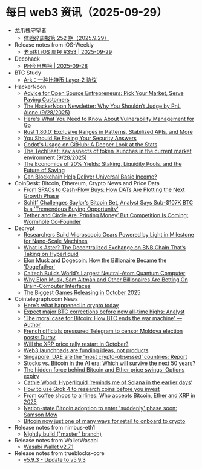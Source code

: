 # 每日 web3 资讯（2025-09-29）

- 龙爪槐守望者
  - [体验碎周报第 252 期（2025.9.29）](https://www.ftium4.com/ux-weekly-252.html)
- Release notes from iOS-Weekly
  - [老司机 iOS 周报 #353 | 2025-09-29](https://github.com/SwiftOldDriver/iOS-Weekly/releases/tag/%23353)
- Decohack
  - [PH今日热榜 | 2025-09-28](https://decohack.com/producthunt-daily-2025-09-28/)
- BTC Study
  - [Ark：一种比特币 Layer-2 协议](https://www.btcstudy.org/2025/09/28/ark-101-a-bitcoin-layer-2-protocol/)
- HackerNoon
  - [Advice for Open Source Entrepreneurs: Pick Your Market, Serve Paying Customers](https://hackernoon.com/advice-for-open-source-entrepreneurs-pick-your-market-serve-paying-customers?source=rss)
  - [The HackerNoon Newsletter: Why You Shouldn’t Judge by PnL Alone (9/28/2025)](https://hackernoon.com/9-28-2025-newsletter?source=rss)
  - [Here's What You Need to Know About Vulnerability Management for Go](https://hackernoon.com/heres-what-you-need-to-know-about-vulnerability-management-for-go?source=rss)
  - [Rust 1.80.0: Exclusive Ranges in Patterns, Stabilized APIs, and More](https://hackernoon.com/rust-1800-exclusive-ranges-in-patterns-stabilized-apis-and-more?source=rss)
  - [You Should Be Faking Your Security Answers](https://hackernoon.com/you-should-be-faking-your-security-answers?source=rss)
  - [Godot's Usage on GitHub: A Deeper Look at the Stats](https://hackernoon.com/godots-usage-on-github-a-deeper-look-at-the-stats?source=rss)
  - [The TechBeat: Key aspects of token launches in the current market environment (9/28/2025)](https://hackernoon.com/9-28-2025-techbeat?source=rss)
  - [The Economics of 20% Yields: Staking, Liquidity Pools, and the Future of Saving](https://hackernoon.com/the-economics-of-20percent-yields-staking-liquidity-pools-and-the-future-of-saving?source=rss)
  - [Can Blockchain Help Deliver Universal Basic Income?](https://hackernoon.com/can-blockchain-help-deliver-universal-basic-income?source=rss)
- CoinDesk: Bitcoin, Ethereum, Crypto News and Price Data
  - [From SPACs to Cash-Flow Buys: How DATs Are Plotting the Next Growth Phase](https://www.coindesk.com/markets/2025/09/28/from-spacs-to-cash-flow-buys-how-dats-are-plotting-the-next-growth-phase)
  - [Schiff Challenges Saylor’s Bitcoin Bet, Analyst Says Sub-$107K BTC Is a 'Tremendous Buying Opportunity’](https://www.coindesk.com/markets/2025/09/28/schiff-challenges-saylor-s-bitcoin-bet-analyst-says-sub-usd107k-btc-is-a-tremendous-buying-opportunity)
  - [Tether and Circle Are ‘Printing Money’ But Competition Is Coming: Wormhole Co-Founder](https://www.coindesk.com/business/2025/09/28/tether-and-circle-are-printing-money-but-competition-is-coming-wormhole-co-founder)
- Decrypt
  - [Researchers Build Microscopic Gears Powered by Light in Milestone for Nano-Scale Machines](https://decrypt.co/341570/researchers-build-microscopic-gears-powered-light-milestone)
  - [What Is Aster? The Decentralized Exchange on BNB Chain That’s Taking on Hyperliquid](https://decrypt.co/resources/what-aster-decentralized-exchange-bnb-chain-hyperliquid)
  - [Elon Musk and Dogecoin: How the Billionaire Became the 'Dogefather'](https://decrypt.co/291361/elon-musk-dogecoin-timeline-explained)
  - [Caltech Builds World’s Largest Neutral-Atom Quantum Computer](https://decrypt.co/341716/caltech-builds-worlds-largest-neutral-atom-quantum-computer)
  - [Why Elon Musk, Sam Altman and Other Billionaires Are Betting On Brain-Computer Interfaces](https://decrypt.co/341655/why-billionaires-betting-brain-computer-interfaces)
  - [The Biggest Games Releasing in October 2025](https://decrypt.co/341504/biggest-games-releasing-october-2025)
- Cointelegraph.com News
  - [Here’s what happened in crypto today](https://cointelegraph.com/news/what-happened-in-crypto-today?utm_source=rss_feed&utm_medium=rss&utm_campaign=rss_partner_inbound)
  - [Expect major BTC corrections before new all-time highs: Analyst](https://cointelegraph.com/news/major-btc-corrections-before-all-time-high?utm_source=rss_feed&utm_medium=rss&utm_campaign=rss_partner_inbound)
  - [&#039;The moral case for Bitcoin: How BTC ends the war machine&#039; — Author](https://cointelegraph.com/news/moral-case-bitcoin-ends-war-machine?utm_source=rss_feed&utm_medium=rss&utm_campaign=rss_partner_inbound)
  - [French officials pressured Telegram to censor Moldova election posts: Durov](https://cointelegraph.com/news/pavel-durov-asked-censor-moldova-election?utm_source=rss_feed&utm_medium=rss&utm_campaign=rss_partner_inbound)
  - [Will the XRP price rally restart in October?](https://cointelegraph.com/news/will-xrp-price-rally-restart-in-october?utm_source=rss_feed&utm_medium=rss&utm_campaign=rss_partner_inbound)
  - [Web3 launchpads are funding ideas, not products](https://cointelegraph.com/news/launchpads-funding-ideas-not-products?utm_source=rss_feed&utm_medium=rss&utm_campaign=rss_partner_inbound)
  - [Singapore, UAE are the ‘most crypto-obsessed’ countries: Report](https://cointelegraph.com/news/singapore-uae-top-global-crypto-obsession-rankings?utm_source=rss_feed&utm_medium=rss&utm_campaign=rss_partner_inbound)
  - [Stocks vs. Bitcoin in the AI era: Which will survive the next 50 years?](https://cointelegraph.com/news/stocks-vs-bitcoin-in-the-ai-era-which-will-survive-the-next-50-years?utm_source=rss_feed&utm_medium=rss&utm_campaign=rss_partner_inbound)
  - [The hidden force behind Bitcoin and Ether price swings: Options expiry](https://cointelegraph.com/news/the-hidden-force-behind-bitcoin-and-ether-price-swings-options-expiry?utm_source=rss_feed&utm_medium=rss&utm_campaign=rss_partner_inbound)
  - [Cathie Wood: Hyperliquid ‘reminds me of Solana in the earlier days’](https://cointelegraph.com/news/cathie-wood-hyperliquid-solana-bitcoin-ark-crypto-strategy?utm_source=rss_feed&utm_medium=rss&utm_campaign=rss_partner_inbound)
  - [How to use Grok 4 to research coins before you invest](https://cointelegraph.com/news/how-to-use-grok-4-to-research-coins-before-you-invest?utm_source=rss_feed&utm_medium=rss&utm_campaign=rss_partner_inbound)
  - [From coffee shops to airlines: Who accepts Bitcoin, Ether and XRP in 2025](https://cointelegraph.com/news/who-accepts-bitcoin-ether-and-xrp-in-2025?utm_source=rss_feed&utm_medium=rss&utm_campaign=rss_partner_inbound)
  - [Nation-state Bitcoin adoption to enter &#039;suddenly&#039; phase soon: Samson Mow](https://cointelegraph.com/news/bitcoin-fomo-nation-state-adoption-jan3-samson-mow?utm_source=rss_feed&utm_medium=rss&utm_campaign=rss_partner_inbound)
  - [Bitcoin now just one of many ways for retail to onboard to crypto](https://cointelegraph.com/news/crypto-users-skipping-bitcoin-for-altcoins-2025?utm_source=rss_feed&utm_medium=rss&utm_campaign=rss_partner_inbound)
- Release notes from nimbus-eth1
  - [Nightly build ("master" branch)](https://github.com/status-im/nimbus-eth1/releases/tag/nightly)
- Release notes from WalletWasabi
  - [Wasabi Wallet v2.7.1](https://github.com/WalletWasabi/WalletWasabi/releases/tag/v2.7.1)
- Release notes from trueblocks-core
  - [v5.9.3 - Update to v5.9.3](https://github.com/TrueBlocks/trueblocks-core/releases/tag/v5.9.3)

